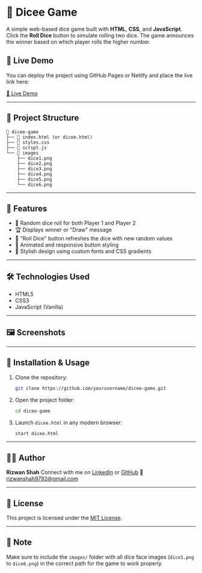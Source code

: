 # 🎲 Dicee Game

A simple web-based dice game built with **HTML**, **CSS**, and **JavaScript**. Click the **Roll Dice** button to simulate rolling two dice. The game announces the winner based on which player rolls the higher number.

## 🚀 Live Demo

You can deploy the project using GitHub Pages or Netlify and place the live link here:

[🔗 Live Demo](https://yourusername.github.io/dicee-game/)&#x20;

---

## 📁 Project Structure

```
📆 dicee-game
├── 📄 index.html (or dicee.html)
├── 📄 styles.css
├── 📄 script.js
└── 📁 images
    ├── dice1.png
    ├── dice2.png
    ├── dice3.png
    ├── dice4.png
    ├── dice5.png
    └── dice6.png
```

---

## 🧹 Features

* 🎲 Random dice roll for both Player 1 and Player 2
* 🏆 Displays winner or "Draw" message
* 🔁 "Roll Dice" button refreshes the dice with new random values
* 💅 Animated and responsive button styling
* 🎨 Stylish design using custom fonts and CSS gradients

---

## 🛠️ Technologies Used

* HTML5
* CSS3
* JavaScript (Vanilla)

---

## 🖼️ Screenshots

---

## 📆 Installation & Usage

1. Clone the repository:

   ```bash
   git clone https://github.com/yourusername/dicee-game.git
   ```

2. Open the project folder:

   ```bash
   cd dicee-game
   ```

3. Launch `dicee.html` in any modern browser:

   ```bash
   start dicee.html
   ```

---

## 🙇‍♂️ Author

**Rizwan Shah**
Connect with me on [LinkedIn](https://www.linkedin.com/in/rizwan-shah-574851166/) or [GitHub](https://github.com/rizwanshah9792/)
📧 [rizwanshah9792@gmail.com](mailto:rizwanshah9792@gmail.com)

---

## 📜 License

This project is licensed under the [MIT License](LICENSE).

---

## 📌 Note

Make sure to include the `images/` folder with all dice face images (`dice1.png` to `dice6.png`) in the correct path for the game to work properly.
